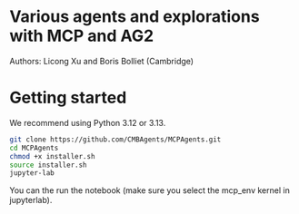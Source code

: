 # Various agents and explorations with MCP and AG2

Authors: Licong Xu and Boris Bolliet (Cambridge)

# Getting started

We recommend using Python 3.12 or 3.13.

```bash
git clone https://github.com/CMBAgents/MCPAgents.git
cd MCPAgents
chmod +x installer.sh
source installer.sh
jupyter-lab
```

You can the run the notebook (make sure you select the mcp_env kernel in jupyterlab).
